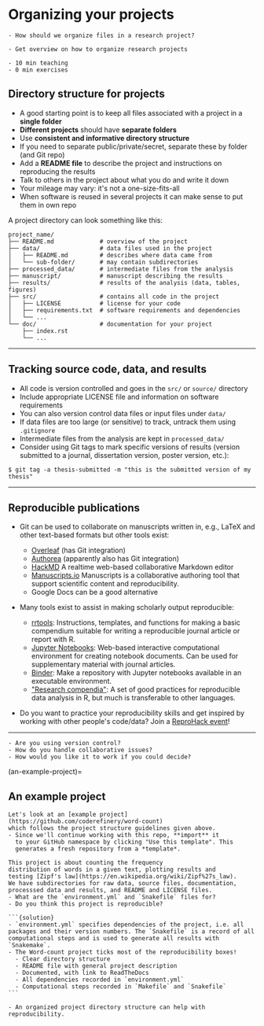 # Organizing your projects

```{questions}
- How should we organize files in a research project?
```

```{objectives}
- Get overview on how to organize research projects
```

```{instructor-note}
- 10 min teaching
- 0 min exercises
```


## Directory structure for projects

- A good starting point is to keep all files associated with a project in a **single folder**
- **Different projects** should have **separate folders**
- Use **consistent and informative directory structure**
- If you need to separate public/private/secret, separate these by folder (and Git repo)
- Add a **README file** to describe the project and instructions on reproducing the results
- Talk to others in the project about what you do and write it down
- Your mileage may vary: it's not a one-size-fits-all
- When software is reused in several projects it can make sense to put them in own repo

A project directory can look something like this:
```shell
project_name/
├── README.md             # overview of the project
├── data/                 # data files used in the project
│   ├── README.md         # describes where data came from
│   └── sub-folder/       # may contain subdirectories
├── processed_data/       # intermediate files from the analysis
├── manuscript/           # manuscript describing the results
├── results/              # results of the analysis (data, tables, figures)
├── src/                  # contains all code in the project
│   ├── LICENSE           # license for your code
│   ├── requirements.txt  # software requirements and dependencies
│   └── ...
└── doc/                  # documentation for your project
    ├── index.rst
    └── ...
```
---

## Tracking source code, data, and results

- All code is version controlled and goes in the `src/` or `source/` directory
- Include appropriate LICENSE file and information on software requirements
- You can also version control data files or input files under `data/`
- If data files are too large (or sensitive) to track, untrack them using `.gitignore`
- Intermediate files from the analysis are kept in `processed_data/`
- Consider using Git tags to mark specific versions of results (version
  submitted to a journal, dissertation version, poster version, etc.):
```console
$ git tag -a thesis-submitted -m "this is the submitted version of my thesis"
```

---

## Reproducible publications

- Git can be used to collaborate on manuscripts written in, e.g., LaTeX and other text-based formats but other tools exist:
  - [Overleaf](https://www.overleaf.com) (has Git integration)
  - [Authorea](https://www.authorea.com) (apparently also has Git integration)
  - [HackMD](https://hackmd.io/) A realtime web-based collaborative Markdown editor
  - [Manuscripts.io](https://www.manuscripts.io/) Manuscripts is a collaborative authoring tool that support scientific content and reproducibility.
  - Google Docs can be a good alternative

- Many tools exist to assist in making scholarly output reproducible:
  - [rrtools](https://github.com/benmarwick/rrtools): Instructions, templates, and functions for making a basic compendium suitable for writing a reproducible journal article or report with R.
  - [Jupyter Notebooks](https://jupyter.org): Web-based interactive
    computational environment for creating notebook documents. Can be used for
    supplementary material with journal articles.
  - [Binder](https://mybinder.org): Make a repository with Jupyter
    notebooks available in an executable environment.
  - ["Research compendia"](http://inundata.org/talks/rstd19/#/): A set of good practices for 
    reproducible data analysis in R, but much is transferable to other languages.

- Do you want to practice your reproducibility skills and get inspired by working with other 
  people's code/data? Join a [ReproHack event](https://github.com/reprohack/reprohack-hq)!

---

```{discussion} How do you collaborate on writing academic papers?
- Are you using version control?
- How do you handle collaborative issues?
- How would you like it to work if you could decide?
```

(an-example-project)=

## An example project

````{challenge} Word count
Let's look at an [example project](https://github.com/coderefinery/word-count) 
which follows the project structure guidelines given above. 
- Since we'll continue working with this repo, **import** it 
  to your GitHub namespace by clicking "Use this template". This 
  generates a fresh repository from a *template*.

This project is about counting the frequency
distribution of words in a given text, plotting results and
testing [Zipf's law](https://en.wikipedia.org/wiki/Zipf%27s_law). 
We have subdirectories for raw data, source files, documentation,
processsed data and results, and README and LICENSE files.
- What are the `environment.yml` and `Snakefile` files for?
- Do you think this project is reproducible?

```{solution}
- `environment.yml` specifies dependencies of the project, i.e. all packages and their version numbers. The `Snakefile` is a record of all computational steps and is used to generate all results with `Snakemake`.
- The Word-count project ticks most of the reproducibility boxes! 
  - Clear directory structure  
  - README file with general project description
  - Documented, with link to ReadTheDocs 
  - All dependencies recorded in `environment.yml`
  - Computational steps recorded in `Makefile` and `Snakefile`
```
````


```{keypoints}
- An organized project directory structure can help with reproducibility.
```